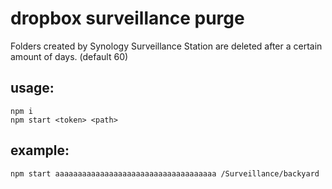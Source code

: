 # dropbox surveillance purge

Folders created by Synology Surveillance Station are deleted after a certain amount of days. (default 60)

## usage:
```
npm i
npm start <token> <path>
```
## example:
```
npm start aaaaaaaaaaaaaaaaaaaaaaaaaaaaaaaaaaaa /Surveillance/backyard
```
